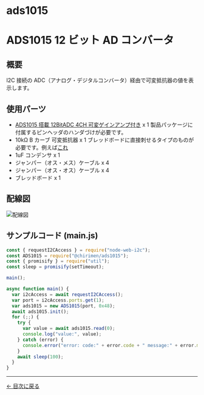 # ads1015


# ADS1015 12 ビット AD コンバータ

## 概要

I2C 接続の ADC（アナログ・デジタルコンバータ）経由で可変抵抗器の値を表示します。

## 使用パーツ

- [ADS1015 搭載 12BitADC 4CH 可変ゲインアンプ付き](https://www.switch-science.com/catalog/1136/) x 1 製品パッケージに付属するピンヘッダのハンダづけが必要です。
- 10kΩ B カーブ 可変抵抗器 x 1 ブレッドボードに直接刺せるタイプのものが必要です。例えば[これ](https://www.switch-science.com/catalog/1039/)
- 1uF コンデンサ x 1
- ジャンパー（オス・メス）ケーブル x 4
- ジャンパー（オス・オス）ケーブル x 4
- ブレッドボード x 1



## 配線図

![配線図](../node-examples/ads1015/schematic.png "schematic")

## サンプルコード (main.js)

```javascript
const { requestI2CAccess } = require("node-web-i2c");
const ADS1015 = require("@chirimen/ads1015");
const { promisify } = require("util");
const sleep = promisify(setTimeout);

main();

async function main() {
  var i2cAccess = await requestI2CAccess();
  var port = i2cAccess.ports.get(1);
  var ads1015 = new ADS1015(port, 0x48);
  await ads1015.init();
  for (;;) {
    try {
      var value = await ads1015.read(0);
      console.log("value:", value);
    } catch (error) {
      console.error("error: code:" + error.code + " message:" + error.message);
    }
    await sleep(100);
  }
}
```


---
[← 目次に戻る](./index.md)
